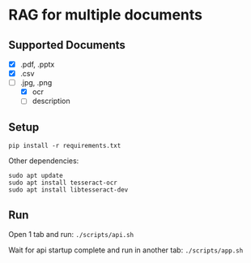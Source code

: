 # RAG for multiple documents

## Supported Documents
- [x] .pdf, .pptx
- [x] .csv
- [ ] .jpg, .png
  - [x] ocr
  - [ ] description

## Setup
```
pip install -r requirements.txt
```

Other dependencies:
```
sudo apt update
sudo apt install tesseract-ocr
sudo apt install libtesseract-dev
```

## Run
Open 1 tab and run:
`./scripts/api.sh`

Wait for api startup complete and run in another tab:
`./scripts/app.sh`